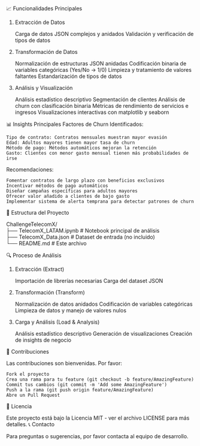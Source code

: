 📈 Funcionalidades Principales
1. Extracción de Datos

    Carga de datos JSON complejos y anidados
    Validación y verificación de tipos de datos

2. Transformación de Datos

    Normalización de estructuras JSON anidadas
    Codificación binaria de variables categóricas (Yes/No → 1/0)
    Limpieza y tratamiento de valores faltantes
    Estandarización de tipos de datos

3. Análisis y Visualización

    Análisis estadístico descriptivo
    Segmentación de clientes
    Análisis de churn con clasificación binaria
    Métricas de rendimiento de servicios e ingresos
    Visualizaciones interactivas con matplotlib y seaborn

📊 Insights Principales
Factores de Churn Identificados:

    Tipo de contrato: Contratos mensuales muestran mayor evasión
    Edad: Adultos mayores tienen mayor tasa de churn
    Método de pago: Métodos automáticos mejoran la retención
    Gasto: Clientes con menor gasto mensual tienen más probabilidades de irse

Recomendaciones:

    Fomentar contratos de largo plazo con beneficios exclusivos
    Incentivar métodos de pago automáticos
    Diseñar campañas específicas para adultos mayores
    Ofrecer valor añadido a clientes de bajo gasto
    Implementar sistema de alerta temprana para detectar patrones de churn

📁 Estructura del Proyecto

ChallengeTelecomX/  
├── TelecomX_LATAM.ipynb    # Notebook principal de análisis  
├── TelecomX_Data.json      # Dataset de entrada (no incluido)  
└── README.md               # Este archivo  

🔍 Proceso de Análisis
1. Extracción (Extract)

    Importación de librerías necesarias
    Carga del dataset JSON

2. Transformación (Transform)

    Normalización de datos anidados
    Codificación de variables categóricas
    Limpieza de datos y manejo de valores nulos

3. Carga y Análisis (Load & Analysis)

    Análisis estadístico descriptivo
    Generación de visualizaciones
    Creación de insights de negocio

👥 Contribuciones

Las contribuciones son bienvenidas. Por favor:

    Fork el proyecto
    Crea una rama para tu feature (git checkout -b feature/AmazingFeature)
    Commit tus cambios (git commit -m 'Add some AmazingFeature')
    Push a la rama (git push origin feature/AmazingFeature)
    Abre un Pull Request

📄 Licencia

Este proyecto está bajo la Licencia MIT - ver el archivo LICENSE para más detalles.
📞 Contacto

Para preguntas o sugerencias, por favor contacta al equipo de desarrollo.